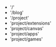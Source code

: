 -   '/'
-   '/blog'
-   '/project'
-   'project/extensions'
-   'project/canvas'
-   'project/apps'
-   'project/games'
